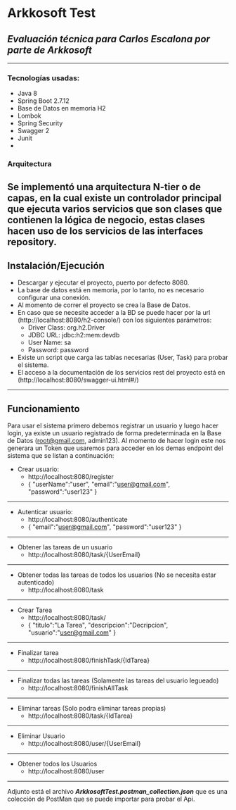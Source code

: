 # Arkkosoft Test
## _Evaluación técnica para Carlos Escalona por parte de Arkkosoft_
-------------------------------------------------------------------
### Tecnologías usadas:
- Java 8
- Spring Boot 2.7.12
- Base de Datos en memoria H2
- Lombok
- Spring Security
- Swagger 2
- Junit
- 
### Arquitectura
Se implementó una arquitectura N-tier o de capas, en la cual existe un controlador principal que ejecuta varios servicios que son clases que contienen la lógica de negocio,
estas clases hacen uso de los servicios de las interfaces repository.
-------------------------------------------------------------------

## Instalación/Ejecución
- Descargar y ejecutar el proyecto, puerto por defecto 8080.
- La base de datos está en memoria, por lo tanto, no es necesario configurar una conexión.
- Al momento de correr el proyecto se crea la Base de Datos.
- En caso que se necesite acceder a la BD se puede hacer por la url (http://localhost:8080/h2-console/) con los siguientes parámetros:
    * Driver Class:  org.h2.Driver
    * JDBC URL: jdbc:h2:mem:devdb
    * User Name: sa
    * Password:  password
- Existe un script que carga las tablas necesarias (User, Task) para probar el sistema.
- El acceso a la documentación de los servicios rest del proyecto está en (http://localhost:8080/swagger-ui.html#/)
-------------------------------------------------------------------

## Funcionamiento
Para usar el sistema primero debemos registrar un usuario y luego hacer login, ya existe un usuario registrado de forma 
predeterminada en la Base de Datos (root@gmail.com, admin123). Al momento de hacer login este nos generara un 
Token que usaremos para acceder en los demas endpoint del sistema que se listan a continuación: 


- Crear usuario:
  * http://localhost:8080/register
  *  {
      "userName":"user",
      "email":"user@gmail.com",
      "password":"user123"
    }
-------------------------------------------------------------------

- Autenticar usuario:
   * http://localhost:8080/authenticate
   *  {
       "email":"user@gmail.com",
       "password":"user123"
     }
 -------------------------------------------------------------------
 
- Obtener las tareas de un usuario
  * http://localhost:8080/task/{UserEmail}
-------------------------------------------------------------------

- Obtener todas las tareas de todos los usuarios (No se necesita estar autenticado)
  * http://localhost:8080/task
-------------------------------------------------------------------

- Crear Tarea 
  * http://localhost:8080/task/
  * {
      "titulo":"La Tarea",
      "descripcion":"Decripcion",
      "usuario":"user@gmail.com"
    }
-------------------------------------------------------------------

- Finalizar tarea 
  * http://localhost:8080/finishTask/{IdTarea}
-------------------------------------------------------------------

- Finalizar todas las tareas (Solamente las tareas del usuario legueado)
  * http://localhost:8080/finishAllTask
 -------------------------------------------------------------------

- Eliminar tareas (Solo podra eliminar tareas propias)
  * http://localhost:8080/task/{IdTarea}
-------------------------------------------------------------------

- Eliminar Usuario
  * http://localhost:8080/user/{UserEmail}
-------------------------------------------------------------------

- Obtener todos los Usuarios
  * http://localhost:8080/user
-------------------------------------------------------------------
Adjunto está el archivo ***_ArkkosoftTest.postman_collection.json_*** que es una colección 
de PostMan que se puede importar para probar el Api. 
